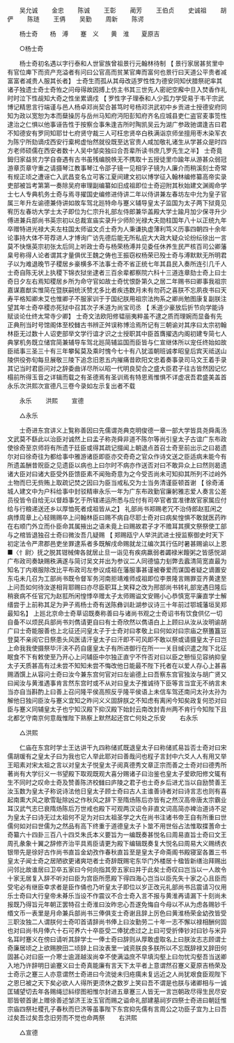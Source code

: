 <!-- { "loadSidebar": true } -->
　　吴允诚 
　　金忠 
　　陈诚 
　　王彰 
　　蔺芳 
　　王伯贞 
　　史诚祖 
　　胡俨 
　　陈琏 
　　王侢 
　　吴勤 
　　周新 
　　陈谔 

　　杨士奇　　杨　溥　　蹇　义　　黄　淮　　夏原吉 

　　○杨士奇 

　　杨士奇初名遇以字行泰和人世宦族曾祖景行元翰林待制 【 景行家居甚贫里中有官位庳下而资产充溢者有问曰公官高而贫某官庳而富何也景行曰天道公平贵者减富富者减贵人服其长者】 士奇生而孤从其母改适罗性性为德安同知伏腊祭祀率其诸子独遗士奇士奇恠之问母得故因搏上仿主书其三世先人密祀空廨中旦入焚香作礼时时泣下性觇知大奇之性坐累谪戍 【 罗性字子理泰和人少孤力学受易于韦干宗武博记精思言行端谨与邑人杨卓邓尚契合甚笃时号杨邓洪武初中乡贡进士授德安府同知为政以宽恕为本而蘖操厉与岳州马知府沔阳彭知府齐名应城县吏仁盗官麦事笕性逮治之仁惧以他事诬告性于按察佥事朱逢吉所时陶凯吴云为湖广参政驰谓逢吉曰君不知德安有罗同知耶廿七府贤守裁三人可枉忠贤卒白秩满诣京师坐擅用枣木染军衣为陈宁所劾谪戍西安行槖枵虚怡然就役既至达官贵人咸加敬礼诸生从学甚众是时四方老师硕儒在西安者数十人吴中邹奕独曰合吾辈所读书庶几罗先生之半】 士奇竟鉧归家益贫力学自奋遇有古书虽残编脱帙无不携取十五授徒里巾踰年从游甚众弱冠游章页章守重之请摄琴江教事琴江令邵子镜一见相孚子镜为人廉介而稍溪刻士奇常有规正顷之遭诬亡入武昌变名立可客江夏间建文初以博学征入翰林编修纂高帝实录吏部被旨考第第一奏除吴府审理副编纂如旧成祖即位士奇迎附其秋始建文渊阁命学士七人专典机务士奇与焉寻擢国史编修进侍讲二年以侍讲兼左春坊左中允为皇子官属三年升左谕德兼侍讲如故车驾北廵特命与蹇义辅导皇太子监国为太子两下狱竟见宥历左春坊大学士太子即位为仁宗升礼部左侍郎兼华盖殿大学士踰月加少保寻升少傅进兼兵部尚书英宗初以总裁宣庙实录升少师阶光禄大夫勋柱国年八十以正统九年卒赠特进光禄大夫左柱国太师谥文贞士奇为人秉谦执虚薄利笃义历事四朝四十余年论事持大体不苛荐进人才博询广访先德后能无所私庇大大政大疑众论纷纭徐出一言莫不快惬英宗初张太后同上听政士奇与杨荣杨溥并见委任休养生民严核百司公卿藩臬号称得人论者谓其才量俱优王魏之俦也王振窃权杨荣已殁士奇与溥默默无所明君子以为难退晚节子稷居乡豪横多不法事士奇不省正统七年其县民入奏所连引几千人士奇自陈无状上执稷下锦衣狱坐逮者三百余辈都察院六科十三道连章劾士奇上曰士奇日夕左右焉知稷居乡所为命守官如故士奇忧恨卧第久之居二年赐书曰卿事我祖宗嘉谋嘉猷实惟简在暨朕嗣统沃赞尤多比者疾违数月未有勿药之喜朕不忘夙夜书曰天寿平格知卿未艾也惟卿子不服家训于于国纪朕用祖宗法拘系之卿尚勉图康复副朕注望其年士奇卒稷亦死狱中召其次子禾道为尚宝司丞 【 禾道少豪放后折节向学能诗赋谈论仕终太常寺少卿】 士奇文法欧阳修韫丽夷粹虽不逮之质而理婉而显备有先正典刑当时号馆阁体至校雠古书辨正舛误称博洽焉所记有三朝谕对其序曰太宗初翰林臣无过数十人诏吏部举文学行谊才识之士授职其中臣首膺擢选内阁初建专简七人典掌机务既立储宫简兼辅导车驾北廵简辅监国而臣皆与仁宣继体所以宠任终始如故臣祗事三圣三十有三年攀髯莫及乘时愧今七十有八犹滥朝班诚孝昭皇后宾天祗送山陵供役弥旬每旦展敬三陵下追念旧恩五内摧痛昔欧阳文忠着奏事录司马文王着手录其记当时君臣问对之辞委曲详尽所以昭一代明良契合之盛大臣君子往古皆然因记忆榻前所得玉音之详辑而载之有圣德焉有圣训焉有特恩焉惟惧不详虚冺吾君盛美盖首永乐次洪熙次宣德凡三卷今录如左示复出者不载 

　　永乐 
　　洪熙 
　　宣德 

　　△永乐 

　　士奇进东宫讲义上覧称善因曰先儒谓尧典克明俊德一章一部大学皆具尧舜禹汤文武莫不繇此以治臣对诚然上曰孟子称尧舜非道不陈尔等尚引皇太子古谊广东布政使徐奇至京师将有所遗于廷臣或得其疏记掇闻上朝退点首召士奇至前出示之曰曷遗尔对曰徐奇往为都给事中雅游诸臣即臣亦交奇奇之官众作诗文送之臣适病未能今有所遗盖酬昔贶臣之见遗臣以病也上曰尔时不病亦作送否对曰不敢异众上曰然则曷遗诸大臣对曰诸大臣受外臣馈臣素不闻殆奇意为之今受否尚未可知抑其所列不过岭外土物而巳无赀贿上取疏记焚之因曰为臣当戒私交为士当务清谨臣顿首谢 【 徐奇浦城人建文中为户科给事中封驳精审永乐一年为广东布政勤官廉躬雅志爱人奏言公差员役皆令自给无以督趋事乞于所辖递运所悉与应付有司卒官者宜准律故官家属应付给与行粮递送还乡以厚恤死者成祖皆从之】 礼部尚书郑赐老冗不治侍郎赵羾闲之病悸周章上心轻赐赐卒上问翰林臣曰赐不病自尽耶士奇对曰病矣惶惧不敢就医药昨在右顺门外立而仆臣命其属掖出之语未竟上曰赐故君子才不赡耳其撰文祭祭使工部与之棺皆退独召士奇曰微汝吾几疑赐 【 郑赐瓯宁人举洪武进士授监察御史时天下初定法令严肃郡邑吏坐罪逮系者多既解戌命赐就龙江编次其行伍时暑甚赐谕以上恩■〈忄尉〉抚之脱其钳械俾各就居止旦一诣见有疾病羸弱者蠲禄米饘粥之皆感悦湖广布政司奏缺赐秩满遂与简讨吴文并出为参议二人同德恊力刬弊去蠧清简宽直最为知名丁内艰服除改比平布政司左参议成祖在藩服事甚谨被眷爱而谋国者疑之谪置安东屯未几召为工部尚书既令督军务河南拒靖难师成祖即位李景隆言赐罪亚齐黄逮至上问吾如何待汝遂相背耶赐曰亦尽臣职耳上笑释之改为邢部尚书转礼部宠遇日隆后稍衰病不任官冗为赵羾所闲惶悸卒赠太子太师赐谥文安赐小心恭慎宽平廉直学士解缙尝于上前称其足为尹子焉杨士奇有送陈彝训赴湖参议诗三十年前过鄂城藩垣吴郑最知名】 上廵北京命士奇草诏既奏称善曰与诸尚书观之士奇诏书有饮食供亿一切自备不以烦民兵部尚书刘儁请更自曰有士奇欣然以儁语白上上顾曰从汝从汝明谕胡广曰士奇能服善也上北征还问皇太子于士奇对曰孝敬上曰何如对曰宗庙之祭簠簋豆登莫不亲阅它日祭患头风医请汗皇太子曰汗即不可风即不敢以祭或请摄皇太子曰岂上命我我使摄祭毕汗浃不药自瘥皇太子有所进御行在所一一关目缄识遣之陛下北征眠食不下有敕使至乃开心上问辅臣中尔独正直宁不忤否对曰以臣之戅恒见容纳抑皇太子天质甚高有过未尝不知知未尝不悔改他日能最不陛下托者在以爱人存心上甚喜赐酒馔上从容问士奇曰汝今兼东宫何官对曰左谕德上曰吾察东宫官独汝与胡广贤又曰闻汝与黄淮遇事肯言然东宫时或不从对曰皇太子推诚待下臣等言当宜无不纳言未当亦自当斟酌上曰善上召问隆平侯高照反乎隆平侯语上未信车驾还南问太孙太孙为解他日独问臣汝与蹇义宜知之昨问义义固辞朕之不知虑有离闲今知矣政复何恐对曰臣与蹇义同辅皇太子也宁知汉殿下抑汉殿下始封云南改封青州两不肯行今知陛下且北都乞守南京何意哉惟陛下熟察上默然起还宫亡何处之乐安 
　　右永乐 

　　△洪熙 

　　仁庙在东宫时学士王达讲干九四称储贰既退皇太子曰称储贰易旨否士奇对曰宋儒胡瑗有之皇太子曰为我也它人举此耶对曰善哉问也程子言封中六爻人人有用又举王昭素对宋太祖之言以对皇太子悦皇太子阅真德秀文章正宗而善之士奇对曰德秀所著尚有大学衍义一书望殿下取观既观大喜分赐诸子曰治鉴也皇太子爱欧阳修文辄有生不同时之叹命士奇及赞善陈济校雠曰庐陵之君子也士奇乡后进尤当以自励赞善王汝玉数为皇太子称说诗法他日皇太子顾士奇曰古人主谁善诗者对曰诗言志也则有喜起南熏大风之歌雪耻除凶之作秋风之辞下至隋炀陈后亦皆有之然汉高帝唐太宗霸业耳汉武气志巳衰隋炀陈后万世戒也殿下可观两汉诏令非直文词高简亦裨治道诗不足为皇太子曰诗无过太祖何不足为对曰太祖圣学之大在尚书注诸书帝王自有所重曰世儒何如对曰世儒为之然品有高下终重于道德皇太子卜筮不用世俗占法惟取揲蓍命士奇纂六十四卦三百八十四爻朱氏本义要旨为一编既奏甚悦名曰周易直旨士奇曰文王周孔彖象十翼之辞修齐治平具焉臣请更为殿下编辑既奏复大悦名曰周易大义赐绣衣银带先是徐好古作尚书直旨金幼孜作春秋直旨至是皇太子命斋阁书殿寝室各置三书皇太子闻士奇之居陋欲更诸爽垲者士奇辞既赐宅东华门外楼居十楹皆新缮治拜赐出问邻比故谁居曰卫卒五家曰今何向指其旁五家曰并于此矣士奇叹曰岂当以一人故令十家无居复入辞不听对曰臣为宫臣所愿殿下得四海心岂当以臣先失十家之心且臣而受宅必有继臣幸求者是臣作俑也乃听皇太子即位以岁正改元礼部尚书吕震请习仪用乐士奇曰大行皇帝未朞乐当设不作震议不合士奇入言不报与黄淮再请漏下十刻尚未报既乃得旨元年朝正罢特召士奇淮曰汝昨忠心吾遂免悔自今母以不从为虑各赐钞千缗文币一表里是月命兼兵部尚书三俸俱支士奇谢且辞上厉色曰黄淮杨荣金幼孜皆受三职汝独二人谓朕何士奇叩首请辞尚书俸上曰汝勤劳二十年一志不懈以禄相酬何固也对曰尚书月俸六十石可养六十卒臣受二俸犹虑过之上曰可受折俸钞对曰钞与米异名耳时蹇义在傍曰请听其辞学士一俸士奇曰辞则从厚敢虚取名上曰朕汝志志顾谓士奇廉居顷之上欲赐腴田二顷辞上曰汝表里一诚资朕良多朕所以不忘既辞禄又辞田何固甚心对曰臣一介寒士逾涯越涘尚幸不使满溢庶不早填沟壑上曰勿忧沟壑吾当送卿入地乃许辞明日谕蹇义曰士奇真能廉有言天下太平者上意谓然召蹇义夏原吉杨荣及士奇示之蹇三人亦意谓然士奇进曰今流徙未归疮痍未复远近之人尚犹艰食臣观陛下之恩巳被之天下矣必欲人人得所更须休之数岁上笑曰吾不谓是也朕与诸卿相与一诚匡辅望切去年各赐绳愆紏缪图衵惟尔封进五章蹇三人皆无一言岂朝政尽得生民尽安耶皆顿首谢上赠徐善述邹济王汝玉官而赐之谥命礼部建墓祠岁四祭士奇进曰朝廷惟宗庙四祭社稷孔子春秋而巳济等虽事陛下东宫抑先儒有言周公之功臣子宜为上曰吾过矣吾过矣吾念旧劳而不觉也命两祭 
　　右洪熙 

　　△宣德 

